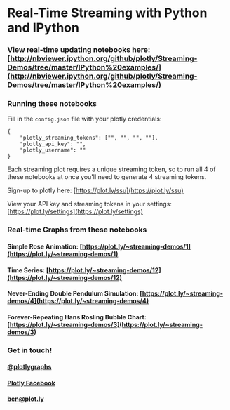 # Real-Time Streaming with Python and IPython

### View real-time updating notebooks here: [http://nbviewer.ipython.org/github/plotly/Streaming-Demos/tree/master/IPython%20examples/](http://nbviewer.ipython.org/github/plotly/Streaming-Demos/tree/master/IPython%20examples/)

### Running these notebooks
Fill in the `config.json` file with your plotly credentials:
```
{
    "plotly_streaming_tokens": ["", "", "", ""],
    "plotly_api_key": "",
    "plotly_username": ""
}
```

Each streaming plot requires a unique streaming token, so to run all 4 of these notebooks at once you'll need to generate 4 streaming tokens.

Sign-up to plotly here: [https://plot.ly/ssu](https://plot.ly/ssu)

View your API key and streaming tokens in your settings: [https://plot.ly/settings](https://plot.ly/settings)

### Real-time Graphs from these notebooks
#### Simple Rose Animation: [https://plot.ly/~streaming-demos/1](https://plot.ly/~streaming-demos/1)
#### Time Series: [https://plot.ly/~streaming-demos/12](https://plot.ly/~streaming-demos/12) 
#### Never-Ending Double Pendulum Simulation: [https://plot.ly/~streaming-demos/4](https://plot.ly/~streaming-demos/4)
#### Forever-Repeating Hans Rosling Bubble Chart: [https://plot.ly/~streaming-demos/3](https://plot.ly/~streaming-demos/3)


### Get in touch!
#### [@plotlygraphs](https://twitter.com/plotlygraphs)
#### [Plotly Facebook](https://facebook.com/plotly)
#### <ben@plot.ly>
